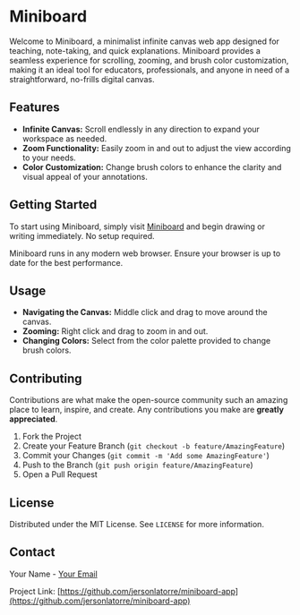 # Miniboard

Welcome to Miniboard, a minimalist infinite canvas web app designed for teaching, note-taking, and quick explanations. Miniboard provides a seamless experience for scrolling, zooming, and brush color customization, making it an ideal tool for educators, professionals, and anyone in need of a straightforward, no-frills digital canvas.

## Features

- **Infinite Canvas:** Scroll endlessly in any direction to expand your workspace as needed.
- **Zoom Functionality:** Easily zoom in and out to adjust the view according to your needs.
- **Color Customization:** Change brush colors to enhance the clarity and visual appeal of your annotations.

## Getting Started

To start using Miniboard, simply visit [Miniboard](https://miniboard.surge.sh) and begin drawing or writing immediately. No setup required.

Miniboard runs in any modern web browser. Ensure your browser is up to date for the best performance.

## Usage

- **Navigating the Canvas:** Middle click and drag to move around the canvas.
- **Zooming:** Right click and drag to zoom in and out.
- **Changing Colors:** Select from the color palette provided to change brush colors.

## Contributing

Contributions are what make the open-source community such an amazing place to learn, inspire, and create. Any contributions you make are **greatly appreciated**.

1. Fork the Project
2. Create your Feature Branch (`git checkout -b feature/AmazingFeature`)
3. Commit your Changes (`git commit -m 'Add some AmazingFeature'`)
4. Push to the Branch (`git push origin feature/AmazingFeature`)
5. Open a Pull Request

## License

Distributed under the MIT License. See `LICENSE` for more information.

## Contact

Your Name - [Your Email](jerson.latorre@gmail.com)

Project Link: [https://github.com/jersonlatorre/miniboard-app](https://github.com/jersonlatorre/miniboard-app)
